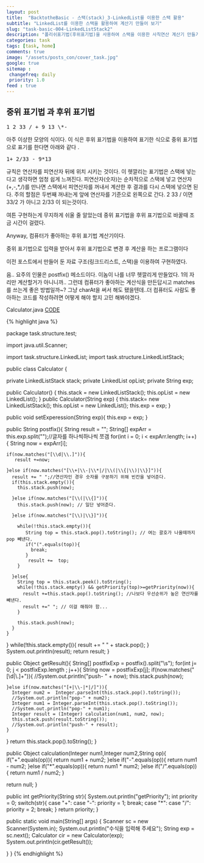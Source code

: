 ```yaml
---
layout: post
title:  "BacktotheBasic - 스택(stack)_3-LinkedList를 이용한 스택 활용"
subtitle: "LinkedList를 이용한 스택을 활용하여 계산기 만들어 보기"
slug: "task-basic-004-LinkedListStack2"
description: "폴리쉬표기법(후위표기법)을 사용하여 스택을 이용한 사칙연산 계산기 만들기"
categories: task
tags: [task, home]
comments: true
image: "/assets/posts_con/cover_task.jpg"
google: true
sitemap :
 changefreq: daily
 priority: 1.0
feed : true
---
```


## 중위 표기법 과 후위 표기법
<pre>
1 2 33 / + 9 13 \*-
</pre>

아주 이상한 모양의 식이다. 이 식은 후위 표기법을 이용하여 표기한 식으로
중위 표기법으로 표기를 한다면 아래와 같다 .
<pre>
1+ 2/33 - 9*13
</pre>

규칙은 연산자를 피연산자 뒤에 위치 시키는 것이다. 이 헷깔리는 표기법은 스택에 넣는다고 생각하면 엄청 쉽게 느껴진다.
피연산자(숫자)는 순차적으로 스택에 넣고 연산자(+,-,\*,/)를 만나면 스택에서 피연산자를 꺼내서 계산한 후 결과를 다시 스택에 넣으면 된다.
주의 할점은 두번째 꺼내는게 앞에 연산자를 기준으로 왼쪽으로 간다.
2 33 / 이면 33/2 가 아니고 2/33 이 되는것이다.

여튼 구현하는게 무지하게 쉬울 줄 알았는데 중위 표기법을 후위 표기법으로 바꿀때 조금 시간이 걸렸다.

Anyway, 컴퓨터가 좋아하는 후위 표기법 계산기이다.

중위 표기법으로 입력을 받아서 후위 표기법으로 변경 후 계산을 하는 프로그램이다

이전 포스트에서 만들어 둔 자료 구조(링크드리스트, 스택)을 이용하여 구현하였다.

음.. 요주의 인물은 postfix() 메소드이다.
이놈이 나를 너무 헷깔리게 만들었다. 1의 자리만 계산할거가 아니니까..
그런데 컴퓨터가 좋아하는 계산식을 만든답시고 matches 를 쓰는게 좋은 방법일까~?
그냥 charAt을 써서 해도 됐을텐데..더 컴퓨터도 사람도 좋아하는 코드를 작성하려면 어떻게 해야 할지 고민 해봐야겠다.

Calculator.java
<a class="btn btn-code active" data-toggle="collapse" href="#calcul">CODE</a>
<div class="collapse_wrapper">
<div class="collapse" id="calcul">
<div class="card">
 {% highlight java %}

 package task.structure.test;

import java.util.Scanner;

import task.structure.LinkedList;
import task.structure.LinkedListStack;

public class Calculator {

private LinkedListStack stack;
private LinkedList opList;
private String exp;

public Calculator() {
  this.stack = new LinkedListStack();
  this.opList = new LinkedList();
}
public Calculator(String exp) {
  this.stack= new LinkedListStack();
  this.opList = new LinkedList();
  this.exp = exp;
}

public void setExperession(String exp){
  this.exp = exp;
}

public String postfix(){
  String result = "";
  String[] expArr = this.exp.split("");//글자를 하나씩하나씩 쪼갬
  for(int i = 0; i < expArr.length; i++){
    String now = expArr[i];

    if(now.matches("[\\d|\\.]")){
       result +=now;

    }else if(now.matches("[\\+|\\-|\\*|/|\\(|\\{|\\)|\\}]")){
      result += " ";//연산자인 경우 숫자를 구분하기 위해 빈칸을 넣어준다.
      if(this.stack.empty()){
        this.stack.push(now);

      }else if(now.matches("[\\(|\\{]")){
        this.stack.push(now); // 일단 넣어준다.

      }else if(now.matches("[\\)|\\}]")){

        while(!this.stack.empty()){
           String top = this.stack.pop().toString(); // 여는 괄호가 나올때까지 pop 빼낸다.
           if("(".equals(top)){
             break;
           }
            result +=  top;
        }

      }else{
        String top = this.stack.peek().toString();
        while(!this.stack.empty() && getPriority(top)>=getPriority(now)){
          result +=this.stack.pop().toString(); //나보다 우선순위가 높은 연산자를 빼낸다.
          result +=" "; // 이걸 해줘야 함...
        }

        this.stack.push(now);
      }
    }
  }
  while(!this.stack.empty()){
    result += " " + stack.pop();
  }
  System.out.println(result);
  return result;
}

public Object getResult(){
  String[] postfixExp = postfix().split("\\s");
  for(int j= 0; j < postfixExp.length ;  j++){
    String now = postfixExp[j];
    if(now.matches("[\\d|\\.]+")){
       //System.out.println("push- " + now);
       this.stack.push(now);

    }else if(now.matches("[+|\\-|*|/]")){
      Integer num2 =  Integer.parseInt(this.stack.pop().toString());
      //System.out.println("pop-" + num2);
      Integer num1 = Integer.parseInt(this.stack.pop().toString());
      //System.out.println("pop-" + num1);
      Integer result = (Integer) calculation(num1, num2, now);
      this.stack.push(result.toString());
      //System.out.println("push-" + result);
    }
  }
  return this.stack.pop().toString();
}

public Object calculation(Integer num1,Integer num2,String op){
  if("+".equals(op)){
    return  num1 + num2;
  }else if("-".equals(op)){
    return num1 - num2;
  }else if("*".equals(op)){
    return num1 * num2;
  }else if("/".equals(op)){
    return num1 / num2;
  }

  return null;
}

public int getPriority(String str){
  System.out.println("getPriority");
  int priority = 0;
  switch(str){
  case "+":
  case "-":
    priority = 1;
    break;
  case "*":
  case "/":
    priority = 2;
    break;
  }
  return priority;
}

public static void main(String[] args) {
  Scanner sc = new Scanner(System.in);
  System.out.println("수식을 입력해 주세요");
  String exp = sc.next();
  Calculator cir = new Calculator(exp);
  System.out.println(cir.getResult());

}
}
 {% endhighlight %}
 			</div>
 		</div>
 	</div>
